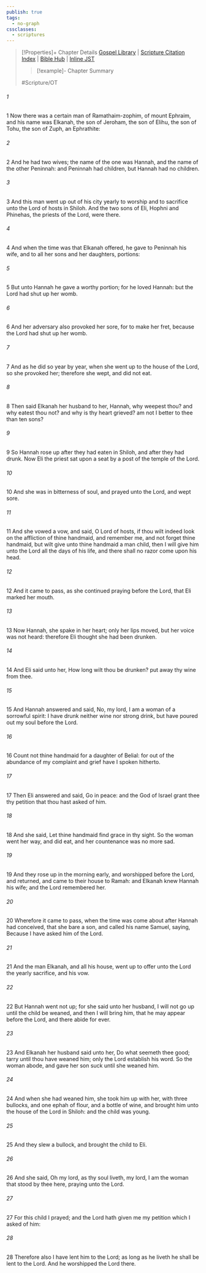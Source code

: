 ```yaml
---
publish: true
tags:
  - no-graph
cssclasses:
  - scriptures
---
```

>[!Properties]+ Chapter Details
>[Gospel Library](https://churchofjesuschrist.org/study/scriptures/ot/1-sam/1?lang=eng)    |    [Scripture Citation Index](https://scriptures.byu.edu/#06d01::c06d01)    |    [Bible Hub](https://biblehub.com/1_samuel/1.htm)    |    [Inline JST](https://scripturetoolbox.com/html/ic/1Samuel/1.html)
>>[!example]- Chapter Summary
>> 
> 
>
>#Scripture/OT
###### 1
1 Now there was a certain man of Ramathaim-zophim, of mount Ephraim, and his name was Elkanah, the son of Jeroham, the son of Elihu, the son of Tohu, the son of Zuph, an Ephrathite:
###### 2
2 And he had two wives; the name of the one was Hannah, and the name of the other Peninnah: and Peninnah had children, but Hannah had no children.
###### 3
3 And this man went up out of his city yearly to worship and to sacrifice unto the Lord of hosts in Shiloh. And the two sons of Eli, Hophni and Phinehas, the priests of the Lord, were there.
###### 4
4 And when the time was that Elkanah offered, he gave to Peninnah his wife, and to all her sons and her daughters, portions:
###### 5
5 But unto Hannah he gave a worthy portion; for he loved Hannah: but the Lord had shut up her womb.
###### 6
6 And her adversary also provoked her sore, for to make her fret, because the Lord had shut up her womb.
###### 7
7 And as he did so year by year, when she went up to the house of the Lord, so she provoked her; therefore she wept, and did not eat.
###### 8
8 Then said Elkanah her husband to her, Hannah, why weepest thou? and why eatest thou not? and why is thy heart grieved? am not I better to thee than ten sons?
###### 9
9 So Hannah rose up after they had eaten in Shiloh, and after they had drunk. Now Eli the priest sat upon a seat by a post of the temple of the Lord.
###### 10
10 And she was in bitterness of soul, and prayed unto the Lord, and wept sore.
###### 11
11 And she vowed a vow, and said, O Lord of hosts, if thou wilt indeed look on the affliction of thine handmaid, and remember me, and not forget thine handmaid, but wilt give unto thine handmaid a man child, then I will give him unto the Lord all the days of his life, and there shall no razor come upon his head.
###### 12
12 And it came to pass, as she continued praying before the Lord, that Eli marked her mouth.
###### 13
13 Now Hannah, she spake in her heart; only her lips moved, but her voice was not heard: therefore Eli thought she had been drunken.
###### 14
14 And Eli said unto her, How long wilt thou be drunken? put away thy wine from thee.
###### 15
15 And Hannah answered and said, No, my lord, I am a woman of a sorrowful spirit: I have drunk neither wine nor strong drink, but have poured out my soul before the Lord.
###### 16
16 Count not thine handmaid for a daughter of Belial: for out of the abundance of my complaint and grief have I spoken hitherto.
###### 17
17 Then Eli answered and said, Go in peace: and the God of Israel grant thee thy petition that thou hast asked of him.
###### 18
18 And she said, Let thine handmaid find grace in thy sight. So the woman went her way, and did eat, and her countenance was no more sad.
###### 19
19 And they rose up in the morning early, and worshipped before the Lord, and returned, and came to their house to Ramah: and Elkanah knew Hannah his wife; and the Lord remembered her.
###### 20
20 Wherefore it came to pass, when the time was come about after Hannah had conceived, that she bare a son, and called his name Samuel, saying, Because I have asked him of the Lord.
###### 21
21 And the man Elkanah, and all his house, went up to offer unto the Lord the yearly sacrifice, and his vow.
###### 22
22 But Hannah went not up; for she said unto her husband, I will not go up until the child be weaned, and then I will bring him, that he may appear before the Lord, and there abide for ever.
###### 23
23 And Elkanah her husband said unto her, Do what seemeth thee good; tarry until thou have weaned him; only the Lord establish his word. So the woman abode, and gave her son suck until she weaned him.
###### 24
24 And when she had weaned him, she took him up with her, with three bullocks, and one ephah of flour, and a bottle of wine, and brought him unto the house of the Lord in Shiloh: and the child was young.
###### 25
25 And they slew a bullock, and brought the child to Eli.
###### 26
26 And she said, Oh my lord, as thy soul liveth, my lord, I am the woman that stood by thee here, praying unto the Lord.
###### 27
27 For this child I prayed; and the Lord hath given me my petition which I asked of him:
###### 28
28 Therefore also I have lent him to the Lord; as long as he liveth he shall be lent to the Lord. And he worshipped the Lord there.
